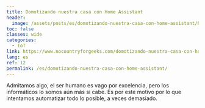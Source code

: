 ```yaml
---
title: Domotizando nuestra casa con Home Assistant
header:
  image: /assets/posts/es/domotizando-nuestra-casa-con-home-assistant/header.jpg
toc: false
classes: wide
categories:
  - IoT
link: https://www.nocountryforgeeks.com/domotizando-nuestra-casa-con-home-assistant/
lang: es
ref: 12
permalink: /es/domotizando-nuestra-casa-con-home-assistant/
---
```


Admitamos algo, el ser humano es vago por excelencia, pero los informáticos lo somos aún más si cabe. Es por este motivo por lo que intentamos automatizar todo lo posible, a veces demasiado.
